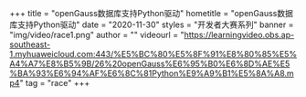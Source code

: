 +++
    title = "openGauss数据库支持Python驱动"
    hometitle = "openGauss数据库支持Python驱动"
    date = "2020-11-30"
    styles = "开发者大赛系列"
    banner = "img/video/race1.png"
    author = ""
    videourl = "https://learningvideo.obs.ap-southeast-1.myhuaweicloud.com:443/%E5%BC%80%E5%8F%91%E8%80%85%E5%A4%A7%E8%B5%9B/26%20openGauss%E6%95%B0%E6%8D%AE%E5%BA%93%E6%94%AF%E6%8C%81Python%E9%A9%B1%E5%8A%A8.mp4" 
    tag = "race"
+++